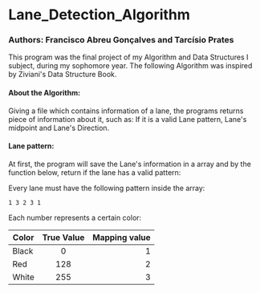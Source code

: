# Lane_Detection_Algorithm
### Authors: Francisco Abreu Gonçalves and Tarcísio Prates

This program was the final project of my Algorithm and Data Structures I subject, during my sophomore year. The following Algorithm was inspired by Ziviani's Data Structure Book.

#### About the Algorithm:

  Giving a file which contains information of a lane, the programs returns piece of information about it, such as: If it is a valid Lane pattern, Lane's midpoint and Lane's Direction.

#### Lane pattern:
  
  At first, the program will save the Lane's information in a array and by the function below, return if the lane has a valid pattern:



  Every lane must have the following pattern inside the array:

  ```
  1 3 2 3 1
  ```
  Each number represents a certain color:

  | Color    | True Value  | Mapping value |
  |----------|:-----------:|--------------:|
  | Black    | 0           | 1             | 
  | Red      | 128         | 2             |
  | White    | 255         | 3             |

  